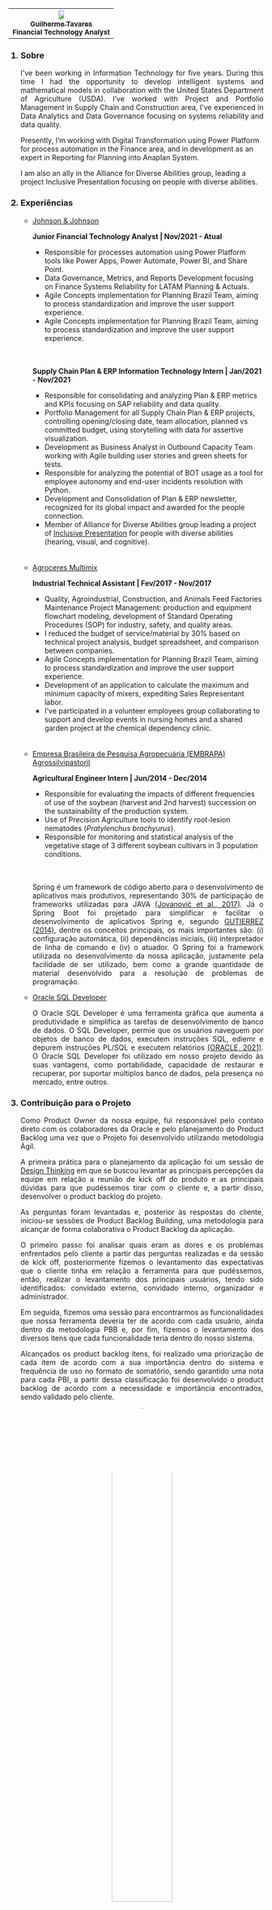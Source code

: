 <html>
  <body>
     <table align="center">
     <tr>
       <td align="center"><a href="https://www.linkedin.com/in/guilhermeftavares/"><img style="border-radius: 50%;" src="https://github.com/GabrielSG20/API4Sem2021/blob/documentation/images/GuilhermeTavares.png" width="25%;" alt=""/><br/><sub><b>Guilherme Tavares</b></sub></a><br/><sub><b>Financial Technology Analyst</b></sub></td>
     </tr>
    </table>

  <ol>
    <h3><li><b>Sobre</b></li></h3>
    <p align="justify"> I've been working in Information Technology for five years. During this time I had the opportunity to develop intelligent systems and mathematical models in collaboration with the United States Department of Agriculture (USDA). I’ve worked with Project and Portfolio Management in Supply Chain and Construction area, I’ve experienced in Data Analytics and Data Governance focusing on systems reliability and data quality.

Presently, I’m working with Digital Transformation using Power Platform for process automation in the Finance area, and in development as an expert in Reporting for Planning into Anaplan System.

I am also an ally in the Alliance for Diverse Abilities group, leading a project Inclusive Presentation focusing on people with diverse abilities.
    </p>
    </ol>
    <ol start="2"> 
    <h3><li><b>Experiências</b></li></h3>
      <p align="justify">
        <ul>
          <li><a href="https://www.jnjbrasil.com.br/">Johnson & Johnson</a></li>
          <p><b>Junior Financial Technology Analyst | Nov/2021 - Atual</b></p>
            <ul>
              <li> Responsible for processes automation using Power Platform tools like Power Apps, Power Automate, Power BI, and Share Point.</li>
              <li> Data Governance, Metrics, and Reports Development focusing on Finance Systems Reliability for LATAM Planning & Actuals.</li>
              <li> Agile Concepts implementation for Planning Brazil Team, aiming to process standardization and improve the user support experience.</li>
              <li> Agile Concepts implementation for Planning Brazil Team, aiming to process standardization and improve the user support experience.</li>
            </ul>
          <br></br>
          <p><b>Supply Chain Plan & ERP Information Technology Intern | Jan/2021 - Nov/2021 </b></p>
            <ul>
              <li> Responsible for consolidating and analyzing Plan & ERP metrics and KPIs focusing on SAP reliability and data quality.</li>
              <li> Portfolio Management for all Supply Chain Plan & ERP projects, controlling opening/closing date, team allocation, planned vs committed budget, using storytelling with data for assertive visualization.</li>
              <li> Development as Business Analyst in Outbound Capacity Team working with Agile building user stories and green sheets for tests.</li>
              <li> Responsible for analyzing the potential of BOT usage as a tool for employee autonomy and end-user incidents resolution with Python.</li>
              <li> Development and Consolidation of Plan & ERP newsletter, recognized for its global impact and awarded for the people connection.</li>
              <li> Member of Alliance for Diverse Abilities group leading a project of <a href="https://www.linkedin.com/posts/guilhermeftavares_como-ser-mais-inclusivo-em-apresenta%C3%A7%C3%B5es-activity-6813969637751959552-w_io?utm_source=linkedin_share&utm_medium=member_desktop_web">Inclusive Presentation</a> for people with diverse abilities (hearing, visual, and cognitive).</li>
            </ul>
          <br></br>
          <li><a href="https://agroceresmultimix.com.br/">Agroceres Multimix</a></li>
          <p><b>Industrial Technical Assistant | Fev/2017 - Nov/2017</b></p>
            <ul>
              <li> Quality, Agroindustrial, Construction, and Animals Feed Factories Maintenance Project Management: production and equipment flowchart modeling, development of Standard Operating Procedures (SOP) for industry, safety, and quality areas.</li>
              <li> I reduced the budget of service/material by 30% based on technical project analysis, budget spreadsheet, and comparison between companies.</li>
              <li> Agile Concepts implementation for Planning Brazil Team, aiming to process standardization and improve the user support experience.</li>
              <li> Development of an application to calculate the maximum and minimum capacity of mixers, expediting Sales Representant labor.</li>
              <li> I've participated in a volunteer employees group collaborating to support and develop events in nursing homes and a shared garden project at the chemical dependency clinic.</li>
            </ul>
          <br></br>
          <li><a href="https://www.embrapa.br/agrossilvipastoril">Empresa Brasileira de Pesquisa Agropecuária (EMBRAPA) Agrossilvipastoril</a></li>
          <p><b>Agricultural Engineer Intern | Jun/2014 - Dec/2014</b></p>
            <ul>
              <li> Responsible for evaluating the impacts of different frequencies of use of the soybean (harvest and 2nd harvest) succession on the sustainability of the production system.</li>
              <li> Use of Precision Agriculture tools to identify root-lesion nematodes (<i>Pratylenchus brachyurus</i>).</li>
              <li> Responsible for monitoring and statistical analysis of the vegetative stage of 3 different soybean cultivars in 3 population conditions.</li>
            </ul>
          <br></br>
          <p align="justify">
          Spring é um framework de código aberto para o desenvolvimento de aplicativos mais produtivos, representando 30% de participação de frameworks utilizadas para JAVA <a href="https://www.researchgate.net/profile/Sinisa-Randic/publication/321757987_Java_Spring_Boot_Rest_WEB_Service_Integration_with_Java_Artificial_Intellgence_Weka_Framework/links/5a305d44aca27271ec8a07f8/Java-Spring-Boot-Rest-WEB-Service-Integration-with-Java-Artificial-Intellgence-Weka-Framework.pdf">(Jovanović et al., 2017)</a>. Já o Spring Boot foi projetado para simplificar e facilitar o desenvolvimento de aplicativos Spring e, segundo <a href="https://www.amazon.com/Introducing-Spring-Framework-Felipe-Gutierrez-ebook-dp-B01HXJIR3C/dp/B01HXJIR3C/ref=mt_other?_encoding=UTF8&me=&qid=">GUTIERREZ (2014)</a>, dentre os conceitos principais, os mais importantes são: (i) configuração automática, (ii) dependências iniciais, (iii) interpretador de linha de comando e (iv) o atuador.
O Spring foi a framework utilizada no desenvolvimento da nossa aplicação, justamente pela facilidade de ser utilizado, bem como a grande quantidade de material desenvolvido para a resolução de problemas de programação.
          </p>
          <li><a href="https://www.oracle.com/tools/downloads/sqldev-downloads.html">Oracle SQL Developer</a></li>
          <p align="justify">
          O Oracle SQL Developer é uma ferramenta gráfica que aumenta a produtividade e simplifica as tarefas de desenvolvimento de banco de dados. O SQL Developer, permie que os usuários naveguem por objetos de banco de dados, executem instruções SQL, ediemr e depurem instruções PL/SQL e executem relatórios <a href="https://www.oracle.com/webfolder/technetwork/tutorials/obe/db/11g/r2/prod/appdev/sqldev/sqldev_mngdb/sqldev_mngdb_otn.htm">(ORACLE, 2021)</a>.
O Oracle SQL Developer foi utilizado em nosso projeto devido às suas vantagens, como portabilidade, capacidade de restaurar e recuperar, por suportar múltiplos banco de dados, pela presença no mercado, entre outros.
          </p>
      </ul>
      </p>
    <h3><li><b>Contribuição para o Projeto</b></li></h3>
    <p align="justify">Como Product Owner da nossa equipe, fui responsável pelo contato direto com os colaboradores da Oracle e pelo planejamento do Product Backlog uma vez que o Projeto foi desenvolvido utilizando metodologia Ágil.</p>
  <p align="justify">A primeira prática para o planejamento da aplicação foi um sessão de <a href="https://www.figma.com/file/E0O9WFOCh63ult0YvkEjVs/%23VemPraCasa?node-id=0%3A1">Design Thinking</a> em que se buscou levantar as principais percepções da equipe em relação a reunião de kick off do produto e as principais dúvidas para que pudéssemos tirar com o cliente e, a partir disso, desenvolver o product backlog do projeto.</p>
  <p align="justify">As perguntas foram levantadas e, posterior às respostas do cliente, iniciou-se sessões de Product Backlog Building, uma metodologia para alcançar de forma colaborativa o Product Backlog da aplicação.</p>
  <p align="justify">O primeiro passo foi analisar quais eram as dores e os problemas enfrentados pelo cliente a partir das perguntas realizadas e da sessão de kick off, posteriormente fizemos o levantamento das expectativas que o cliente tinha em relação a ferramenta para que pudéssemos, então, realizar o levantamento dos principais usuários, tendo sido identificados: convidado externo, convidado interno, organizador e administrador.</p>
  <p align="justify">Em seguida, fizemos uma sessão para encontrarmos as funcionalidades que nossa ferramenta deveria ter de acordo com cada usuário, ainda dentro da metodologia PBB e, por fim, fizemos o levantamento dos diversos itens que cada funcionalidade teria dentro do nosso sistema.</p>
  <p align="justify">Alcançados os product backlog itens, foi realizado uma priorização de cada item de acordo com a sua importância dentro do sistema e frequência de uso no formato de somatório, sendo garantido uma nota para cada PBI, a partir dessa classificação foi desenvolvido o product backlog de acordo com a necessidade e importância encontrados, sendo validado pelo cliente.</p>
  <p align="center"><img style="border-radius: 50%" src="https://github.com/guiftavares/MetodologiaCientifica/blob/main/images/vemPraCasa.png" width="50%"></p>
  <p align="justify">Após o product backlog, desenvolvi as wireframes do projeto baseadas em conceitos de UX e UI de acordo com o conteúdo de <a href="https://www.amazon.com.br/N%C3%A3o-fa%C3%A7a-pensar-Steve-Krug/dp/8576088509/ref=asc_df_8576088509/?tag=googleshopp00-20&linkCode=df0&hvadid=379726290955&hvpos=&hvnetw=g&hvrand=17865502529510744382&hvpone=&hvptwo=&hvqmt=&hvdev=c&hvdvcmdl=&hvlocint=&hvlocphy=9100233&hvtargid=pla-811021535400&psc=1">Krug (2014)</a> e do <a href="https://www.w3.org/WAI/standards-guidelines/wcag/">Web Content Accessibility Guideline (WCAG)</a> utilizando o Figma para o design.</p>
  <p aling="justify">Para as <a href="https://www.figma.com/file/1EJaoQ2dnKBf6myfMCjqG6/Wireframes?node-id=0%3A1">wireframes</a> foi utilizada paleta de cores acessíveis para pessoas com daltonismo, por exemplo. Ao acessar nossa aplicação, a pessoa daltônica poderá claramente ver o contraste entre as cores, uma vez que elas possuem comprimentos de ondas que são distinguíveis para elas.</p>
  <p align="center"><img style="border-radius: 50%" src="https://github.com/GabrielSG20/API4Sem2021/blob/documentation/images/home_page.png" width="50%"></p>
  <p align="justify">Além disso, desenhamos a ferramenta para que as pessoas possam navegar por ela de forma intuitiva e facilitada, fazendo jus ao título do livro de Krug: “Não me Faça Pensar”.</p>
  <p align="justify">Em relação a programação, minha responsabilidade foi em suportar o desenvolvimento das telas no front-end utilizando HTML e SCSS no VS Code utilizando o framework Angular. Desenvolvi os designs das telas de Cadastro de usuário, Login, Cadastro como Organizador etc.</p>
  </ol>
  <ol start="4">
     <h3><li><b>Lições Aprendidas</b></li></h3>
     <ol>
      <li>Avancei no entendimento e uso da metodologia ágil;</li>
      <li>Liderei sessão de design thinking baseado nos estudos que realizei sobre a metodologia;</li>
      <li>Liderei as sessões de Product Backlog Building (PBB) baseadas nos estudos realizados sobre o método;</li>
      <li>Aprimorei meus conhecimentos no Figma, utilizando novas ferramentas como a prototipação das wireframes;</li>
      <li>Aumentei meus conhecimentos em relação a UI/UX design, focando o desenvolvimento das wireframes nos usuários do Sistema;</li>
      <li>Iniciei na Programação front-end conhecendo o VS Code e o Angular;</li>
      <li>Aprimorei meus conhecimentos em HTML e SCSS, pois pude desenvolver novas funções que não havia realizado até o momento, bem como não utilizar um padrão já existente, construindo a ferramenta do zero a partir dos estudos realizados e as wireframes construídas.</li>
      </ol>
 </ol>
  </body>
</html>
